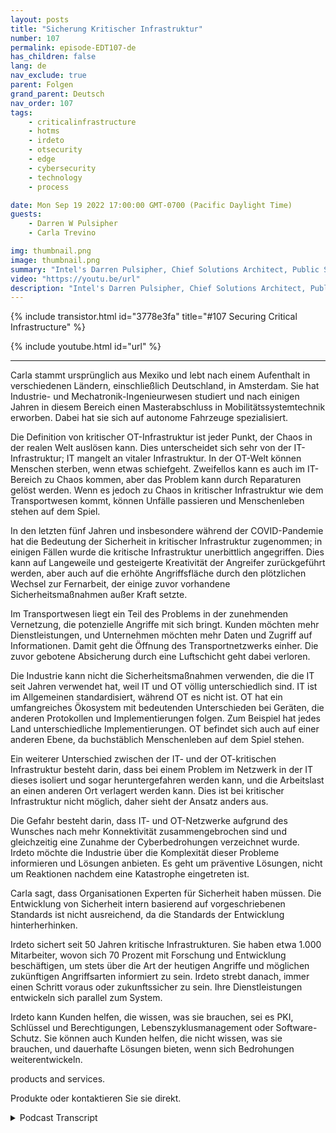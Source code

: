```yaml
---
layout: posts
title: "Sicherung Kritischer Infrastruktur"
number: 107
permalink: episode-EDT107-de
has_children: false
lang: de
nav_exclude: true
parent: Folgen
grand_parent: Deutsch
nav_order: 107
tags:
    - criticalinfrastructure
    - hotms
    - irdeto
    - otsecurity
    - edge
    - cybersecurity
    - technology
    - process

date: Mon Sep 19 2022 17:00:00 GMT-0700 (Pacific Daylight Time)
guests:
    - Darren W Pulsipher
    - Carla Trevino

img: thumbnail.png
image: thumbnail.png
summary: "Intel's Darren Pulsipher, Chief Solutions Architect, Public Sector, und Carla Trevino, Solutions Architect, Irdeto, sprechen über die Bedeutung von Sicherheit in kritischer Infrastruktur."
video: "https://youtu.be/url"
description: "Intel's Darren Pulsipher, Chief Solutions Architect, Public Sector, und Carla Trevino, Solutions Architect, Irdeto, sprechen über die Bedeutung von Sicherheit in kritischer Infrastruktur."
---
```


<div>
{% include transistor.html id="3778e3fa" title="#107 Securing Critical Infrastructure" %}

{% include youtube.html id="url" %}
</div>

---

Carla stammt ursprünglich aus Mexiko und lebt nach einem Aufenthalt in verschiedenen Ländern, einschließlich Deutschland, in Amsterdam. Sie hat Industrie- und Mechatronik-Ingenieurwesen studiert und nach einigen Jahren in diesem Bereich einen Masterabschluss in Mobilitätssystemtechnik erworben. Dabei hat sie sich auf autonome Fahrzeuge spezialisiert.

Die Definition von kritischer OT-Infrastruktur ist jeder Punkt, der Chaos in der realen Welt auslösen kann. Dies unterscheidet sich sehr von der IT-Infrastruktur; IT mangelt an vitaler Infrastruktur. In der OT-Welt können Menschen sterben, wenn etwas schiefgeht. Zweifellos kann es auch im IT-Bereich zu Chaos kommen, aber das Problem kann durch Reparaturen gelöst werden. Wenn es jedoch zu Chaos in kritischer Infrastruktur wie dem Transportwesen kommt, können Unfälle passieren und Menschenleben stehen auf dem Spiel.

In den letzten fünf Jahren und insbesondere während der COVID-Pandemie hat die Bedeutung der Sicherheit in kritischer Infrastruktur zugenommen; in einigen Fällen wurde die kritische Infrastruktur unerbittlich angegriffen. Dies kann auf Langeweile und gesteigerte Kreativität der Angreifer zurückgeführt werden, aber auch auf die erhöhte Angriffsfläche durch den plötzlichen Wechsel zur Fernarbeit, der einige zuvor vorhandene Sicherheitsmaßnahmen außer Kraft setzte.

Im Transportwesen liegt ein Teil des Problems in der zunehmenden Vernetzung, die potenzielle Angriffe mit sich bringt. Kunden möchten mehr Dienstleistungen, und Unternehmen möchten mehr Daten und Zugriff auf Informationen. Damit geht die Öffnung des Transportnetzwerks einher. Die zuvor gebotene Absicherung durch eine Luftschicht geht dabei verloren.

Die Industrie kann nicht die Sicherheitsmaßnahmen verwenden, die die IT seit Jahren verwendet hat, weil IT und OT völlig unterschiedlich sind. IT ist im Allgemeinen standardisiert, während OT es nicht ist. OT hat ein umfangreiches Ökosystem mit bedeutenden Unterschieden bei Geräten, die anderen Protokollen und Implementierungen folgen. Zum Beispiel hat jedes Land unterschiedliche Implementierungen. OT befindet sich auch auf einer anderen Ebene, da buchstäblich Menschenleben auf dem Spiel stehen.

Ein weiterer Unterschied zwischen der IT- und der OT-kritischen Infrastruktur besteht darin, dass bei einem Problem im Netzwerk in der IT dieses isoliert und sogar heruntergefahren werden kann, und die Arbeitslast an einen anderen Ort verlagert werden kann. Dies ist bei kritischer Infrastruktur nicht möglich, daher sieht der Ansatz anders aus.

Die Gefahr besteht darin, dass IT- und OT-Netzwerke aufgrund des Wunsches nach mehr Konnektivität zusammengebrochen sind und gleichzeitig eine Zunahme der Cyberbedrohungen verzeichnet wurde. Irdeto möchte die Industrie über die Komplexität dieser Probleme informieren und Lösungen anbieten. Es geht um präventive Lösungen, nicht um Reaktionen nachdem eine Katastrophe eingetreten ist.

Carla sagt, dass Organisationen Experten für Sicherheit haben müssen. Die Entwicklung von Sicherheit intern basierend auf vorgeschriebenen Standards ist nicht ausreichend, da die Standards der Entwicklung hinterherhinken.

Irdeto sichert seit 50 Jahren kritische Infrastrukturen. Sie haben etwa 1.000 Mitarbeiter, wovon sich 70 Prozent mit Forschung und Entwicklung beschäftigen, um stets über die Art der heutigen Angriffe und möglichen zukünftigen Angriffsarten informiert zu sein. Irdeto strebt danach, immer einen Schritt voraus oder zukunftssicher zu sein. Ihre Dienstleistungen entwickeln sich parallel zum System.

Irdeto kann Kunden helfen, die wissen, was sie brauchen, sei es PKI, Schlüssel und Berechtigungen, Lebenszyklusmanagement oder Software-Schutz. Sie können auch Kunden helfen, die nicht wissen, was sie brauchen, und dauerhafte Lösungen bieten, wenn sich Bedrohungen weiterentwickeln.

products and services.

Produkte oder kontaktieren Sie sie direkt.



<details>
<summary> Podcast Transcript </summary>

<p></p>

</details>

